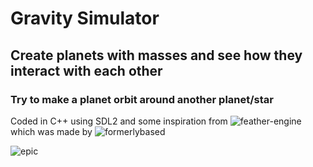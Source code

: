 # Gravity Simulator

## Create planets with masses and see how they interact with each other

### Try to make a planet orbit around another planet/star

Coded in C++ using SDL2 and some inspiration from ![feather-engine](https://github.com/formerlybased/feather-engine) which was made by ![formerlybased](https://github.com/formerlybased)

![epic](https://github.com/BoogeyMan24/gravity-simulator/assets/76151726/8c37d191-d978-48fd-87b4-c0f2d1393eb7)
